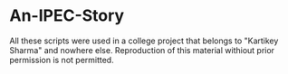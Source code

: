 # An-IPEC-Story

All these scripts were used in a college project that belongs to "Kartikey Sharma" and nowhere else.
Reproduction of this material withiout prior permission is not permitted.
